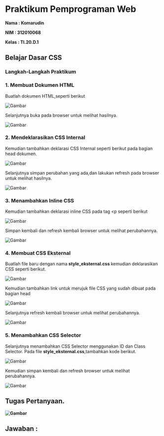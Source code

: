 # Praktikum Pemprograman Web
<b> Nama : Komarudin <p>
    NIM  : 312010068 <p>
    Kelas : TI.20.D.1</b> <p>

## Belajar Dasar CSS
### Langkah-Langkah Praktikum <p>
### 1. Membuat Dokumen HTML
Buatlah dokumen HTML,seperti berikut<p>
  ![Gambar](Css1.png)<p>
Selanjutnya buka pada browser untuk melihat hasilnya. <p>
  ![Gambar](Ss1.png)<p>
### 2. Mendeklarasikan CSS Internal<p>
Kemudian tambahkan deklarasi CSS Internal seperti berikut pada bagian head dokumen.<p>
  ![Gambar](Css2.png)<p>
Selanjutnya simpan perubahan yang ada,dan lakukan refresh pada browser untuk melihat hasilnya.<p>
  ![Gambar](Ss2.png)<p>
### 3. Menambahkan Inline CSS<p>
Kemudian tambahkan deklarasi inline CSS pada tag <p seperti berikut<p>
  ![Gambar](Css3.png)<p>
Simpan kembali dan refresh kembali browser untuk melihat perubahannya.<p>
  ![Gambar](Ss3.png)<p>
### 4. Membuat CSS Eksternal<p>
Buatlah file baru dengan nama <b>style_eksternal.css</b> kemudian deklarasikan CSS seperti berikut.<p>
  ![Gambar](Css4.png)<p>
Kemudian tambahkan link untuk merujuk file CSS yang sudah dibuat pada bagian head<p>
  ![Gambar](Css4.0.png)<p>
Selanjutnya refresh kembali browser untuk melihat perubahannya.<p>
  ![Gambar](Ss4.png)<p>
### 5. Menambahkan CSS Selector
Selanjutnya menambahkan CSS Selector menggunakan ID dan Class Selector. Pada file <b>style_eksternal.css</b>,tambahkan kode berikut.<p>
  ![Gambar](Css5.png)<p>
Kemudian simpan kembali dan refresh browser untuk melihat perubahannya.<p>
  ![Gambar](Ss5.png)<p>

## Tugas Pertanyaan.<b>
![Gambar](Tugas..png)<p>
## Jawaban :
